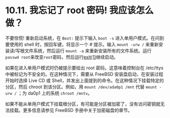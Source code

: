 # 10.11. 我忘记了 root 密码! 我应该怎么做？

不要惊慌! 重新启动系统，在 `Boot:` 提示下输入 `boot -s` 进入单用户模式。在问到要使用的 shell 时，按回车键，将显示一个 # 提示。输入
`mount -urw /` 来重新安装读/写根文件系统，然后运行 `mount -a` 来重新安装所有的文件系统。运行`passwd root`来改变`root`密码，然后运行[exit(1)](https://www.freebsd.org/cgi/man.cgi?query=exit&sektion=1&format=html)继续启动。

如果在进入单用户模式时仍被提示要给出 root 密码，这意味着控制台在 /etc/ttys 中被标记为不安全的。在这种情况下，需要从 FreeBSD 安装盘启动，在安装过程开始时选择 Live CD 或 Shell，并发出上面提到的命令。在这种情况下挂载特定的分区，然后 chroot 到该分区。例如，用 `mount /dev/ada0p1 /mnt` 代替 `mount -urw /` ；为 da0p1 上的系统 `chroot /mntv`。

如果不能从单用户模式下挂载根分区，有可能是分区被加密了，没有访问密钥就无法挂载。更多信息请参见 FreeBSD 手册中关于加密磁盘的章节。

